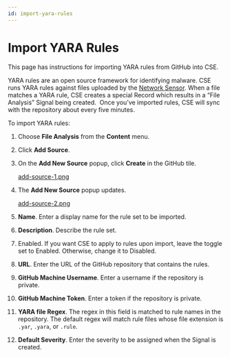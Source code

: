 ```yaml
---
id: import-yara-rules
---
```


# Import YARA Rules

This page has instructions for importing YARA rules from GitHub into CSE.

YARA rules are an open source framework for identifying malware. CSE runs YARA rules against files uploaded by the [Network Sensor](../cse-sensors/network-sensor-deployment-guide.md). When a file matches a YARA rule, CSE creates a special Record which results in a “File Analysis” Signal being created.  Once you’ve imported rules, CSE will sync with the repository about every five minutes.

To import YARA rules:

1. Choose **File Analysis** from the **Content** menu. 
1. Click **Add Source**.
1. On the **Add New Source** popup, click **Create** in the GitHub tile.

    [add-source-1.png](/img/cloud-siem-enterprise/add-source-1.png)
1. The **Add New Source** popup updates.

    [add-source-2.png](/img/cloud-siem-enterprise/add-source-2.png)
1. **Name**. Enter a display name for the rule set to be imported.
1. **Description**. Describe the rule set.
1. Enabled. If you want CSE to apply to rules upon import, leave the toggle set to Enabled. Otherwise, change it to Disabled.
1. **URL**. Enter the URL of the GitHub repository that contains the rules.
1. **GitHub Machine Username**. Enter a username if the repository is private.
1. **GitHub Machine Token**. Enter a token if the repository is private.
1. **YARA file Regex**. The regex in this field is matched to rule names in the repository. The default regex will match rule files whose file extension is `.yar`, `.yara`, or `.rule`.  
1. **Default Severity**. Enter the severity to be assigned when the Signal is created.
